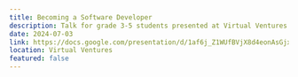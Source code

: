 ```yaml
---
title: Becoming a Software Developer
description: Talk for grade 3-5 students presented at Virtual Ventures camp
date: 2024-07-03
link: https://docs.google.com/presentation/d/1af6j_Z1WUfBVjX8d4eonAsGjxDBAZfiIw5js3JwF12o/edit?usp=sharing
location: Virtual Ventures
featured: false
---
```

